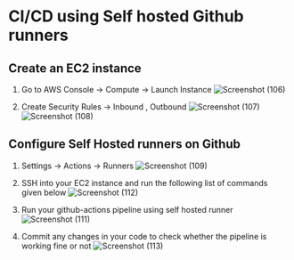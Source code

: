 # CI/CD using Self hosted Github runners

## Create an EC2 instance 
   1. Go to AWS Console -> Compute -> Launch Instance
      ![Screenshot (106)](https://github.com/user-attachments/assets/394fd500-b0c9-448e-b82e-533301601ee5)

   2. Create Security Rules -> Inbound , Outbound
      ![Screenshot (107)](https://github.com/user-attachments/assets/de54780b-28b7-4f3f-aacf-68ae25d07e87)
      ![Screenshot (108)](https://github.com/user-attachments/assets/664c9184-39f4-40a6-9ebb-1a69f4d52377)

## Configure Self Hosted runners on Github
   1. Settings -> Actions -> Runners
      ![Screenshot (109)](https://github.com/user-attachments/assets/59083d0a-63b7-4566-9a27-3f8ee4cb74ee)

   2. SSH into your EC2 instance and run the following list of commands given below
      ![Screenshot (112)](https://github.com/user-attachments/assets/f9e586de-9bc6-49c9-aa6f-dc851d036c9d)

   4. Run your github-actions pipeline using self hosted runner
      ![Screenshot (111)](https://github.com/user-attachments/assets/4319ca79-223a-4c1b-b4cd-46484d58e657)

   5. Commit any changes in your code to check whether the pipeline is working fine or not
      ![Screenshot (113)](https://github.com/user-attachments/assets/f9def7d8-94f4-4cf3-97db-82e2ff9d323c)
   

      
   


   
